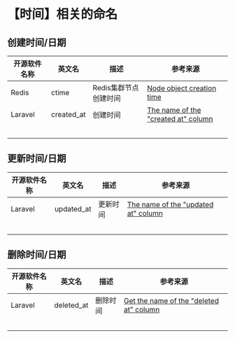 # 【时间】相关的命名

## 创建时间/日期

| 开源软件名称 | 英文名 | 描述 | 参考来源 |
| --- | --- | --- | --- |
| Redis | ctime | Redis集群节点创建时间 | [Node object creation time](https://github.com/redis/redis/blob/7.0.5/src/cluster.h#L116) |
| Laravel | created_at | 创建时间 | [The name of the "created at" column](https://github.com/laravel/framework/blob/v9.38.0/src/Illuminate/Database/Eloquent/Model.php#L217) |
|  |  |  |  |
|  |  |  |  |
|  |  |  |  |
|  |  |  |  |
|  |  |  |  |

## 更新时间/日期

| 开源软件名称 | 英文名 | 描述 | 参考来源 |
| --- | --- | --- | --- |
| Laravel | updated_at | 更新时间 | [The name of the "updated at" column](https://github.com/laravel/framework/blob/9.x/src/Illuminate/Database/Eloquent/Model.php#L224) |
|  |  |  |  |
|  |  |  |  |
|  |  |  |  |
|  |  |  |  |
|  |  |  |  |

## 删除时间/日期

| 开源软件名称 | 英文名 | 描述 | 参考来源 |
| --- | --- | --- | --- |
| Laravel | deleted_at | 删除时间 | [Get the name of the "deleted at" column](https://github.com/laravel/framework/blob/0702f556f72745f34570fbdfa8e37b8ea0b7ffa5/src/Illuminate/Database/Eloquent/SoftDeletes.php#L212) |
|  |  |  |  |
|  |  |  |  |
|  |  |  |  |
|  |  |  |  |
|  |  |  |  |